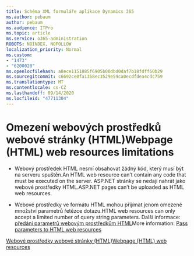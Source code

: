 ```yaml
---
title: Schéma XML formuláře aplikace Dynamics 365
ms.author: pebaum
author: pebaum
ms.audience: ITPro
ms.topic: article
ms.service: o365-administration
ROBOTS: NOINDEX, NOFOLLOW
localization_priority: Normal
ms.custom:
- "1473"
- "6200020"
ms.openlocfilehash: a8ece1151885f6905b00dbd0daf7b18fdff60b29
ms.sourcegitcommit: c6692ce0fa1358ec3529e59ca0ecdfdea4cdc759
ms.translationtype: MT
ms.contentlocale: cs-CZ
ms.lasthandoff: 09/14/2020
ms.locfileid: "47711304"
---
```

# <a name="webpage-html-web-resources-limitations"></a><span data-ttu-id="91db8-102">Omezení webových prostředků webové stránky (HTML)</span><span class="sxs-lookup"><span data-stu-id="91db8-102">Webpage (HTML) web resources limitations</span></span>

* <span data-ttu-id="91db8-103">Webový prostředek HTML nesmí obsahovat žádný kód, který musí být na serveru spuštěn.</span><span class="sxs-lookup"><span data-stu-id="91db8-103">An HTML web resource can’t contain any code that must be executed on the server.</span></span> <span data-ttu-id="91db8-104">ASP.NET stránky se nedají nahrát jako webové prostředky HTML.</span><span class="sxs-lookup"><span data-stu-id="91db8-104">ASP.NET pages can’t be uploaded as HTML web resources.</span></span>

* <span data-ttu-id="91db8-105">Webové prostředky ve formátu HTML mohou přijímat jenom omezené množství parametrů řetězce dotazu.</span><span class="sxs-lookup"><span data-stu-id="91db8-105">HTML web resources can only accept a limited number of query string parameters.</span></span> <span data-ttu-id="91db8-106">Další informace: [předání parametrů webovým prostředkům HTML](https://docs.microsoft.com/dynamics365/customer-engagement/developer/webpage-html-web-resources#BKMK_PassingParametersToWebResources)</span><span class="sxs-lookup"><span data-stu-id="91db8-106">More information: [Pass parameters to HTML web resources](https://docs.microsoft.com/dynamics365/customer-engagement/developer/webpage-html-web-resources#BKMK_PassingParametersToWebResources)</span></span>

[<span data-ttu-id="91db8-107">Webové prostředky webové stránky (HTML)</span><span class="sxs-lookup"><span data-stu-id="91db8-107">Webpage (HTML) web resources</span></span>](https://docs.microsoft.com/dynamics365/customer-engagement/developer/webpage-html-web-resources)
